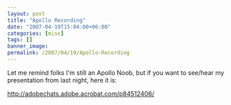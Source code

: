 ```yaml
---
layout: post
title: "Apollo Recording"
date: "2007-04-19T15:04:00+06:00"
categories: [misc]
tags: []
banner_image: 
permalink: /2007/04/19/Apollo-Recording
---
```


Let me remind folks I'm still an Apollo Noob, but if you want to see/hear my presentation from last night, here it is:

<a href="http://adobechats.adobe.acrobat.com/p84512406/">http://adobechats.adobe.acrobat.com/p84512406/</a>